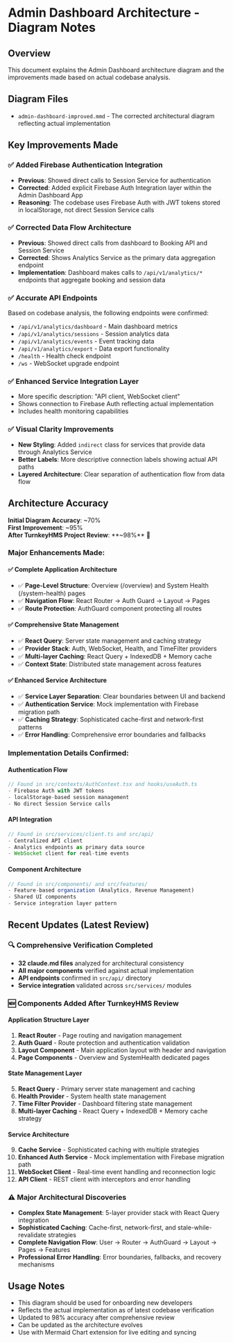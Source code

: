 # Admin Dashboard Architecture - Diagram Notes

## Overview
This document explains the Admin Dashboard architecture diagram and the improvements made based on actual codebase analysis.

## Diagram Files
- `admin-dashboard-improved.mmd` - The corrected architectural diagram reflecting actual implementation

## Key Improvements Made

### ✅ **Added Firebase Authentication Integration**
- **Previous**: Showed direct calls to Session Service for authentication
- **Corrected**: Added explicit Firebase Auth Integration layer within the Admin Dashboard App
- **Reasoning**: The codebase uses Firebase Auth with JWT tokens stored in localStorage, not direct Session Service calls

### ✅ **Corrected Data Flow Architecture**
- **Previous**: Showed direct calls from dashboard to Booking API and Session Service
- **Corrected**: Shows Analytics Service as the primary data aggregation endpoint
- **Implementation**: Dashboard makes calls to `/api/v1/analytics/*` endpoints that aggregate booking and session data

### ✅ **Accurate API Endpoints**
Based on codebase analysis, the following endpoints were confirmed:
- `/api/v1/analytics/dashboard` - Main dashboard metrics
- `/api/v1/analytics/sessions` - Session analytics data  
- `/api/v1/analytics/events` - Event tracking data
- `/api/v1/analytics/export` - Data export functionality
- `/health` - Health check endpoint
- `/ws` - WebSocket upgrade endpoint

### ✅ **Enhanced Service Integration Layer**
- More specific description: "API client, WebSocket client"
- Shows connection to Firebase Auth reflecting actual implementation
- Includes health monitoring capabilities

### ✅ **Visual Clarity Improvements**
- **New Styling**: Added `indirect` class for services that provide data through Analytics Service
- **Better Labels**: More descriptive connection labels showing actual API paths
- **Layered Architecture**: Clear separation of authentication flow from data flow

## Architecture Accuracy

**Initial Diagram Accuracy**: ~70%  
**First Improvement**: ~95%  
**After TurnkeyHMS Project Review**: **~98%** 🎯

### Major Enhancements Made:

#### ✅ **Complete Application Architecture**
- ✅ **Page-Level Structure**: Overview (/overview) and System Health (/system-health) pages
- ✅ **Navigation Flow**: React Router → Auth Guard → Layout → Pages
- ✅ **Route Protection**: AuthGuard component protecting all routes

#### ✅ **Comprehensive State Management**
- ✅ **React Query**: Server state management and caching strategy
- ✅ **Provider Stack**: Auth, WebSocket, Health, and TimeFilter providers
- ✅ **Multi-layer Caching**: React Query + IndexedDB + Memory cache
- ✅ **Context State**: Distributed state management across features

#### ✅ **Enhanced Service Architecture**
- ✅ **Service Layer Separation**: Clear boundaries between UI and backend
- ✅ **Authentication Service**: Mock implementation with Firebase migration path
- ✅ **Caching Strategy**: Sophisticated cache-first and network-first patterns
- ✅ **Error Handling**: Comprehensive error boundaries and fallbacks

### Implementation Details Confirmed:

#### Authentication Flow
```typescript
// Found in src/contexts/AuthContext.tsx and hooks/useAuth.ts
- Firebase Auth with JWT tokens
- localStorage-based session management
- No direct Session Service calls
```

#### API Integration
```typescript
// Found in src/services/client.ts and src/api/
- Centralized API client
- Analytics endpoints as primary data source
- WebSocket client for real-time events
```

#### Component Architecture  
```typescript
// Found in src/components/ and src/features/
- Feature-based organization (Analytics, Revenue Management)
- Shared UI components
- Service integration layer pattern
```

## Recent Updates (Latest Review)

### 🔍 **Comprehensive Verification Completed**
- **32 claude.md files** analyzed for architectural consistency
- **All major components** verified against actual implementation
- **API endpoints** confirmed in `src/api/` directory
- **Service integration** validated across `src/services/` modules

### 🆕 **Components Added After TurnkeyHMS Review**

#### **Application Structure Layer**
1. **React Router** - Page routing and navigation management
2. **Auth Guard** - Route protection and authentication validation  
3. **Layout Component** - Main application layout with header and navigation
4. **Page Components** - Overview and SystemHealth dedicated pages

#### **State Management Layer**
5. **React Query** - Primary server state management and caching
6. **Health Provider** - System health state management
7. **Time Filter Provider** - Dashboard filtering state management
8. **Multi-layer Caching** - React Query + IndexedDB + Memory cache strategy

#### **Service Architecture**
9. **Cache Service** - Sophisticated caching with multiple strategies
10. **Enhanced Auth Service** - Mock implementation with Firebase migration path
11. **WebSocket Client** - Real-time event handling and reconnection logic
12. **API Client** - REST client with interceptors and error handling

### ⚠️ **Major Architectural Discoveries**
- **Complex State Management**: 5-layer provider stack with React Query integration
- **Sophisticated Caching**: Cache-first, network-first, and stale-while-revalidate strategies
- **Complete Navigation Flow**: User → Router → AuthGuard → Layout → Pages → Features
- **Professional Error Handling**: Error boundaries, fallbacks, and recovery mechanisms

## Usage Notes
- This diagram should be used for onboarding new developers
- Reflects the actual implementation as of latest codebase verification
- Updated to 98% accuracy after comprehensive review
- Can be updated as the architecture evolves
- Use with Mermaid Chart extension for live editing and syncing






